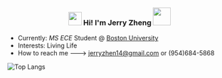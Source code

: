  <h3 align="center"><img src = "https://raw.githubusercontent.com/MartinHeinz/MartinHeinz/master/wave.gif" width = 30px> Hi! I'm Jerry Zheng  <img src="https://github.com/user-attachments/assets/53a8d1db-b954-40d2-bde6-b8b3aa1e1cd4"  width=40px></h3>

 
- Currently: *MS ECE* Student @ [Boston University](https://www.bu.edu/)
- Interests: Living Life
- How to reach me ---> jerryzhen14@gmail.com or (954)684-5868

![Top Langs](https://github-readme-stats.vercel.app/api/top-langs/?username=jerryzheng7&layout=compact&theme=dark)
